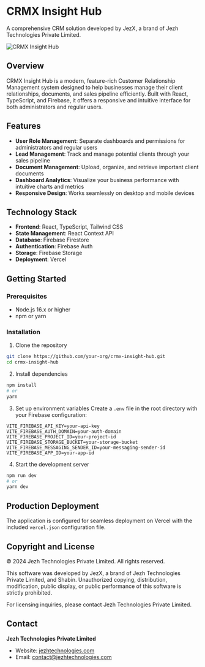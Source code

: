 # CRMX Insight Hub

A comprehensive CRM solution developed by JezX, a brand of Jezh Technologies Private Limited.

![CRMX Insight Hub](public/logo.png)

## Overview

CRMX Insight Hub is a modern, feature-rich Customer Relationship Management system designed to help businesses manage their client relationships, documents, and sales pipeline efficiently. Built with React, TypeScript, and Firebase, it offers a responsive and intuitive interface for both administrators and regular users.

## Features

- **User Role Management**: Separate dashboards and permissions for administrators and regular users
- **Lead Management**: Track and manage potential clients through your sales pipeline
- **Document Management**: Upload, organize, and retrieve important client documents
- **Dashboard Analytics**: Visualize your business performance with intuitive charts and metrics
- **Responsive Design**: Works seamlessly on desktop and mobile devices

## Technology Stack

- **Frontend**: React, TypeScript, Tailwind CSS
- **State Management**: React Context API
- **Database**: Firebase Firestore
- **Authentication**: Firebase Auth
- **Storage**: Firebase Storage
- **Deployment**: Vercel

## Getting Started

### Prerequisites

- Node.js 16.x or higher
- npm or yarn

### Installation

1. Clone the repository
```bash
git clone https://github.com/your-org/crmx-insight-hub.git
cd crmx-insight-hub
```

2. Install dependencies
```bash
npm install
# or
yarn
```

3. Set up environment variables
Create a `.env` file in the root directory with your Firebase configuration:
```
VITE_FIREBASE_API_KEY=your-api-key
VITE_FIREBASE_AUTH_DOMAIN=your-auth-domain
VITE_FIREBASE_PROJECT_ID=your-project-id
VITE_FIREBASE_STORAGE_BUCKET=your-storage-bucket
VITE_FIREBASE_MESSAGING_SENDER_ID=your-messaging-sender-id
VITE_FIREBASE_APP_ID=your-app-id
```

4. Start the development server
```bash
npm run dev
# or
yarn dev
```

## Production Deployment

The application is configured for seamless deployment on Vercel with the included `vercel.json` configuration file.

## Copyright and License

© 2024 Jezh Technologies Private Limited. All rights reserved.

This software was developed by JezX, a brand of Jezh Technologies Private Limited, and Shabin. Unauthorized copying, distribution, modification, public display, or public performance of this software is strictly prohibited.

For licensing inquiries, please contact Jezh Technologies Private Limited.

## Contact

**Jezh Technologies Private Limited**
- Website: [jezhtechnologies.com](https://jezhtechnologies.com)
- Email: contact@jezhtechnologies.com
